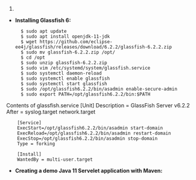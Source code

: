 1.

- **Installing Glassfish 6:**

        $ sudo apt update
        $ sudo apt install openjdk-11-jdk
        $ wget https://github.com/eclipse-ee4j/glassfish/releases/download/6.2.2/glassfish-6.2.2.zip
        $ sudo mv glassfish-6.2.2.zip /opt/
        $ cd /opt
        $ sudo unzip glassfish-6.2.2.zip
        $ sudo vim /etc/systemd/system/glassfish.service
        $ sudo systemctl daemon-reload
        $ sudo systemctl enable glassfish
        $ sudo systemctl start glassfish
        $ sudo /opt/glassfish6.2.2/bin/asadmin enable-secure-admin
        $ sudo export PATH=/opt/glassfish6.2.2/bin:$PATH
    
Contents of glassfish.service
        [Unit]
        Description = GlassFish Server v6.2.2
        After = syslog.target network.target

        [Service]
        ExecStart=/opt/glassfish6.2.2/bin/asadmin start-domain
        ExecReload=/opt/glassfish6.2.2/bin/asadmin restart-domain
        ExecStop=/opt/glassfish6.2.2/bin/asadmin stop-domain
        Type = forking

        [Install]
        WantedBy = multi-user.target
    
- **Creating a demo Java 11 Servelet application with Maven:**

